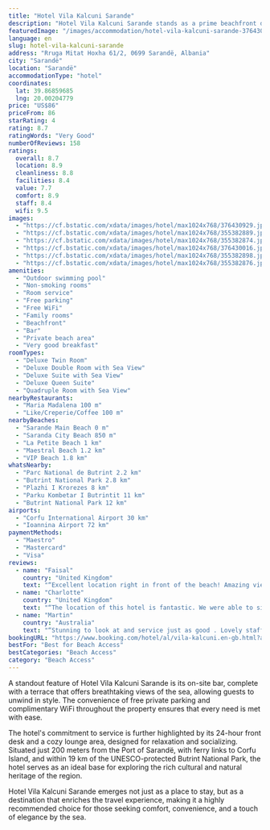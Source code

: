 ```yaml
---
title: "Hotel Vila Kalcuni Sarande"
description: "Hotel Vila Kalcuni Sarande stands as a prime beachfront destination in Sarandë, captivating guests with its elegant design and air-conditioned comfort."
featuredImage: "/images/accommodation/hotel-vila-kalcuni-sarande-376430929.jpg"
language: en
slug: hotel-vila-kalcuni-sarande
address: "Rruga Mitat Hoxha 61/2, 0699 Sarandë, Albania"
city: "Sarandë"
location: "Sarandë"
accommodationType: "hotel"
coordinates:
  lat: 39.86859685
  lng: 20.00204779
price: "US$86"
priceFrom: 86
starRating: 4
rating: 8.7
ratingWords: "Very Good"
numberOfReviews: 158
ratings:
  overall: 8.7
  location: 8.9
  cleanliness: 8.8
  facilities: 8.4
  value: 7.7
  comfort: 8.9
  staff: 8.4
  wifi: 9.5
images:
  - "https://cf.bstatic.com/xdata/images/hotel/max1024x768/376430929.jpg?k=a909ed7b9000414999067e2b31f765db965ff38c7d21290b646389c3144a44c8&o=&hp=1"
  - "https://cf.bstatic.com/xdata/images/hotel/max1024x768/355382889.jpg?k=0cfa7899864c65833d8f3d3be66ffd86b5b8ab72f2c0743c9ccf042d390156bf&o=&hp=1"
  - "https://cf.bstatic.com/xdata/images/hotel/max1024x768/355382874.jpg?k=40dcff12f9a0b00110f1463e25951069f4772f6a877ef2ba92000a37eb7e1837&o=&hp=1"
  - "https://cf.bstatic.com/xdata/images/hotel/max1024x768/376430016.jpg?k=d2f348d9ecc59c0b4c685f3414de3b3ae4f1a7afe6d55b2aeb488ef0b532fd2e&o=&hp=1"
  - "https://cf.bstatic.com/xdata/images/hotel/max1024x768/355382898.jpg?k=c1ec6425f0100a4532912c09927ec3240c3ec3f40c2e1037b6a93b582a275366&o=&hp=1"
  - "https://cf.bstatic.com/xdata/images/hotel/max1024x768/355382876.jpg?k=6470219b3407d9917d96c74fed6e35fc2942bfdc8b5880a80e6c1565f7156130&o=&hp=1"
amenities:
  - "Outdoor swimming pool"
  - "Non-smoking rooms"
  - "Room service"
  - "Free parking"
  - "Free WiFi"
  - "Family rooms"
  - "Beachfront"
  - "Bar"
  - "Private beach area"
  - "Very good breakfast"
roomTypes:
  - "Deluxe Twin Room"
  - "Deluxe Double Room with Sea View"
  - "Deluxe Suite with Sea View"
  - "Deluxe Queen Suite"
  - "Quadruple Room with Sea View"
nearbyRestaurants:
  - "Maria Madalena 100 m"
  - "Like/Creperie/Coffee 100 m"
nearbyBeaches:
  - "Sarande Main Beach 0 m"
  - "Saranda City Beach 850 m"
  - "La Petite Beach 1 km"
  - "Maestral Beach 1.2 km"
  - "VIP Beach 1.8 km"
whatsNearby:
  - "Parc National de Butrint 2.2 km"
  - "Butrint National Park 2.8 km"
  - "Plazhi I Krorezes 8 km"
  - "Parku Kombetar I Butrintit 11 km"
  - "Butrint National Park 12 km"
airports:
  - "Corfu International Airport 30 km"
  - "Ioannina Airport 72 km"
paymentMethods:
  - "Maestro"
  - "Mastercard"
  - "Visa"
reviews:
  - name: "Faisal"
    country: "United Kingdom"
    text: "“Excellent location right in front of the beach! Amazing views from the bedroom.”"
  - name: "Charlotte"
    country: "United Kingdom"
    text: "“The location of this hotel is fantastic. We were able to sit around the pool and just wander back and forth to the beach, which is very busy in August. We had a family bedroom for 4 which worked well for our family as the boys had a separate...”"
  - name: "Martin"
    country: "Australia"
    text: "“Stunning to look at and service just as good . Lovely staff , great beach and pool . Delicious Breakfast”"
bookingURL: "https://www.booking.com/hotel/al/vila-kalcuni.en-gb.html?aid=8035640"
bestFor: "Best for Beach Access"
bestCategories: "Beach Access"
category: "Beach Access"
---
```


A standout feature of Hotel Vila Kalcuni Sarande is its on-site bar, complete with a terrace that offers breathtaking views of the sea, allowing guests to unwind in style. The convenience of free private parking and complimentary WiFi throughout the property ensures that every need is met with ease.

The hotel's commitment to service is further highlighted by its 24-hour front desk and a cozy lounge area, designed for relaxation and socializing. Situated just 200 meters from the Port of Sarandë, with ferry links to Corfu Island, and within 19 km of the UNESCO-protected Butrint National Park, the hotel serves as an ideal base for exploring the rich cultural and natural heritage of the region.

Hotel Vila Kalcuni Sarande emerges not just as a place to stay, but as a destination that enriches the travel experience, making it a highly recommended choice for those seeking comfort, convenience, and a touch of elegance by the sea.